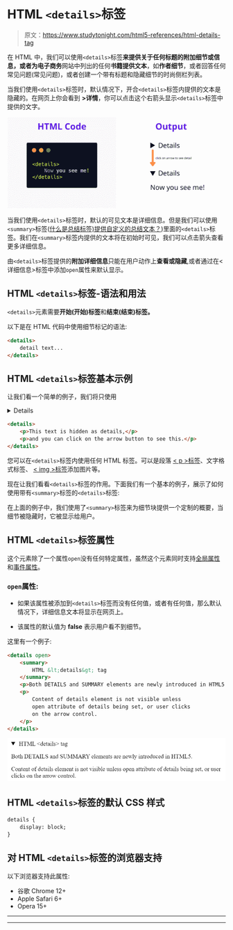 # HTML `<details>`标签

> 原文：<https://www.studytonight.com/html5-references/html-details-tag>

在 HTML 中，我们可以使用`<details>`标签**来提供关于任何标题的附加细节或信息，或者为电子商务**网站中列出的任何**书籍提供文本**，如**作者细节**，或者回答任何常见问题(常见问题)，或者创建一个带有标题和隐藏细节的时尚侧栏列表。

当我们使用`<details>`标签时，默认情况下，开合`<details>`标签内提供的文本是隐藏的。在网页上你会看到 **>详情**，你可以点击这个右箭头显示`<details>`标签中提供的文字。

![using HTML details tag](img/e086748a4bcfd2d5938611f0ce888e15.png)

当我们使用`<details>`标签时，默认的可见文本是详细信息。但是我们可以使用`<summary>`标签([什么是总结标签)提供自定义的总结文本？](http://www.studytonight.com/html5-references/html-summary-tag))里面的`<details>`标签。我们在`<summary>`标签内提供的文本将在初始时可见，我们可以点击箭头查看更多详细信息。

由`<details>`标签提供的**附加详细信息**只能在用户动作上**查看或隐藏**,或者通过在<详细信息>标签中添加`open`属性来默认显示。

## HTML `<details>`标签-语法和用法

`<details>`元素需要**开始(开始)标签**和**结束(结束)标签。**

以下是在 HTML 代码中使用细节标记的语法:

```html
<details>
    detail text...
</details> 
```

## HTML `<details>`标签基本示例

让我们看一个简单的例子，我们将只使用

<details>标签。</details>

```html
<details>
    <p>This text is hidden as details,</p> 
    <p>and you can click on the arrow button to see this.</p>
</details>
```

您可以在`<details>`标签内使用任何 HTML 标签。可以是段落 [< p >标签](https://www.studytonight.com/html5-references/html-p-tag)、文字格式标签、 [< img >标签](https://www.studytonight.com/html5-references/html-img-tag)添加图片等。

现在让我们看看`<details>`标签的作用。下面我们有一个基本的例子，展示了如何使用带有`<summary>`标签的`<details>`标签:

在上面的例子中，我们使用了`<summary>`标签来为细节块提供一个定制的概要，当细节被隐藏时，它被显示给用户。

## HTML `<details>`标签属性

这个元素除了一个属性`open`没有任何特定属性，虽然这个元素同时支持[全局属性](https://www.studytonight.com/html5-references/html-global-attributes)和[事件属性](https://www.studytonight.com/html5-references/html-event-attributes)。

### `open`属性:

*   如果该属性被添加到`<details>`标签而没有任何值，或者有任何值，那么默认情况下，详细信息文本将显示在网页上。

*   该属性的默认值为 **false** 表示用户看不到细节。

这里有一个例子:

```html
<details open>
    <summary>
        HTML &lt;details&gt; tag
    </summary>
    <p>Both DETAILS and SUMMARY elements are newly introduced in HTML5.</p>
    <p>
        Content of details element is not visible unless 
        open attribute of details being set, or user clicks 
        on the arrow control.
    </p>
</details>
```

![Example of HTML details tag](img/16c8379d7b52eca6b77486da4d7ac277.png)

## HTML `<details>`标签的默认 CSS 样式

```html
details {
    display: block;
}
```

## 对 HTML `<details>`标签的浏览器支持

以下浏览器支持此属性:

*   谷歌 Chrome 12+
*   Apple Safari 6+
*   Opera 15+

* * *

* * *